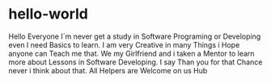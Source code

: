 # hello-world
Hello Everyone I´m never get a study in Software Programing or Developing even I need Basics to learn. I am very Creative in many Things i Hope anyone can Teach me that. We my Girlfriend and i taken a Mentor to learn more about Lessons in Software Developing. I say Than you for that Chance never i think about that. All Helpers are Welcome on us Hub 
